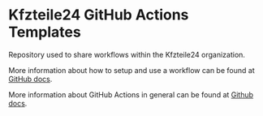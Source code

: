 # Kfzteile24 GitHub Actions Templates

Repository used to share workflows within the Kfzteile24 organization.

More information about how to setup and use a workflow can be found at [GitHub docs](https://docs.github.com/en/free-pro-team@latest/actions/learn-github-actions/sharing-workflows-with-your-organization).

More information about GitHub Actions in general can be found at [Github docs](https://docs.github.com/en/free-pro-team@latest/actions).